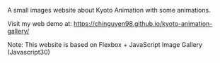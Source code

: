 A small images website about Kyoto Animation with some animations.

Visit my web demo at: https://chinguyen98.github.io/kyoto-animation-gallery/

Note: This website is based on Flexbox + JavaScript Image Gallery (Javascript30)
